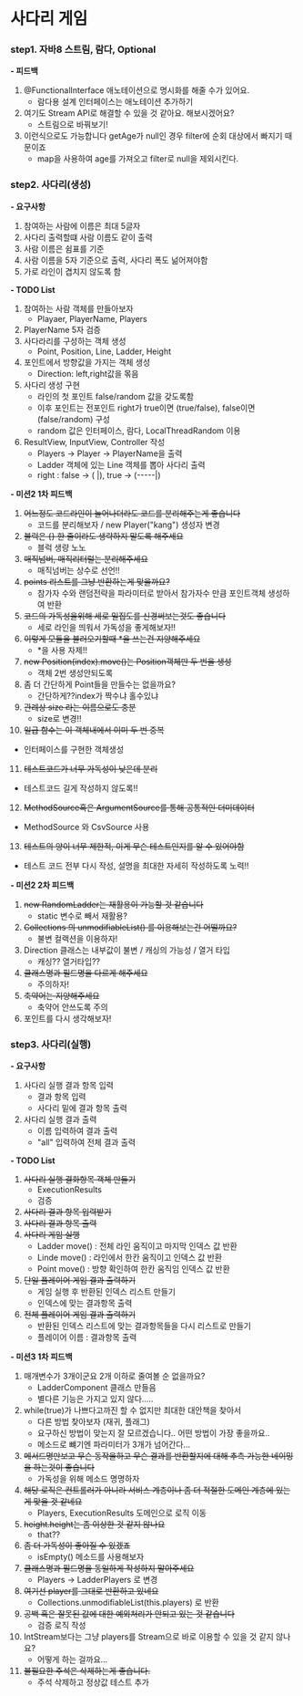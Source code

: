 # 사다리 게임
### step1. 자바8 스트림, 람다, Optional
**- 피드백**
1. @FunctionalInterface 애노테이션으로 명시화를 해줄 수가 있어요.
   * 람다용 설계 인터페이스는 애노테이션 추가하기
2. 여기도 Stream API로 해결할 수 있을 것 같아요. 해보시겠어요?
   * 스트림으로 바꿔보기!
3. 이런식으로도 가능합니다 getAge가 null인 경우 filter에 순회 대상에서 빠지기 때문이죠
   * map을 사용하여 age를 가져오고 filter로 null을 제외시킨다.

### step2. 사다리(생성)
**- 요구사항**
1. 참여하는 사람에 이름은 최대 5글자
2. 사다리 출력할떄 사람 이름도 같이 출력
3. 사람 이름은 쉼표를 기준
4. 사람 이름을 5자 기준으로 출력, 사다리 폭도 넒어져야함
5. 가로 라인이 겹치지 않도록 함

**- TODO List**
1. 참여하는 사람 객체를 만들아보자
   - Playaer, PlayerName, Players
2. PlayerName 5자 검증
3. 사다라리를 구성하는 객체 생성
   - Point, Position, Line, Ladder, Height
4. 포인트에서 방향값을 가지는 객체 생성
   - Direction: left,right값을 몪음
5. 사다리 생성 구현
   - 라인의 첫 포인트 false/random 값을 갖도록함
   - 이후 포인트는 전포인트 right가 true이면 (true/false), false이면 (false/random) 구성
   - random 값은 인터페이스, 람다, LocalThreadRandom 이용
6. ResultView, InputView, Controller 작성
   - Players -> Player -> PlayerName을 출력
   - Ladder 객체에 있는 Line 객체를 뽑아 사다리 출력
   - right : false -> (     |), true -> (-----|)

**- 미션2 1차 피드백**
1. ~~어느정도 코드라인이 늘어나더라도 코드를 분리해주는게 좋습니다~~
   - 코드를 분리해보자 / new Player("kang") 생성자 변경 
2. ~~블럭은 {} 한 줄이라도 생략하지 말도록 해주세요~~
   - 블럭 생량 노노
3. ~~매직넘버, 매직리터럴는 분리해주세요~~
   - 매직넘버는 상수로 선언!!
4. ~~points 리스트를 그냥 반환하는게 맞을까요?~~
   - 참가자 수와 랜덤전략을 파라미터로 받아서 참가자수 만큼 포인트객체 생성하여 반환
5. ~~코드의 가독성을위해 세로 밀집도를 신경써보는것도 좋습니다~~
   - 세로 라인을 띄워서 가독성을 좋게해보자!!
6. ~~이렇게 모듈을 불러오기할때 *을 쓰는건 지양해주세요~~
   - *을 사용 자제!!
7. ~~new Position(index).move()는 Position객체만 두 번을 생성~~
   - 객체 2번 생성안되도록
8. 좀 더 간단하게 Point들을 만들수는 없을까요?
   - 간단하게??index가 짝수냐 홀수있냐
9. ~~관례상 size 라는 이름으로도 충분~~
   - size로 변경!!
10. ~~일급 함수는 이 객체내에서 이미 두 번 중복~~
   - 인터페이스를 구현한 객체생성
11. ~~테스트코드가 너무 가독성이 낮은데 분리~~
   - 테스트코드 길게 작성하지 않도록!!
12. ~~MethodSource혹은 ArgumentSource를 통해 공통적인 더미데이터~~
   - MethodSource 와 CsvSource 사용
13. ~~테스트의 양이 너무 제한적, 이게 무슨 테스트인지를 알 수 있어야함~~
   - 테스트 코드 전부 다시 작성, 설명을 최대한 자세히 작성하도록 노력!!

**- 미션2 2차 피드백**
1. ~~new RandomLadder는 재활용이 가능할 것 같습니다~~
   - static 변수로 빼서 재활용?
2. ~~Collections 의 unmodifiableList() 를 이용해보는건 어떨까요?~~
   - 불변 컬랙션을 이용하자!
3. Direction 클래스는 내부값이 불변 / 캐싱의 가능성 / 열거 타입
   - 캐싱?? 열거타입??
4. ~~클래스명과 필드명을 다르게 해주세요~~
   - 주의하자!
5. ~~축약어는 지양해주세요~~
   - 축약어 안쓰도록 주의
6.  포인트를 다시 생각해보자!

### step3. 사다리(실행)
**- 요구사항**
1. 사다리 실행 결과 항목 입력
   - 결과 항목 입력
   - 사다리 밑에 결과 항목 출력
2. 사다리 실행 결과 출력     
   - 이름 입력하여 결과 출력
   - "all" 입력하여 전체 결과 출력

**- TODO List**
1. ~~사다리 실행 결화항목 객체 만들기~~
   - ExecutionResults
   - 검증
2. ~~사다리 결과 항목 입력받기~~
3. ~~사다리 결과 항목 출력~~
4. ~~사다리 게임 실행~~
   - Ladder move() : 전체 라인 움직이고 마지막 인덱스 값 반환
   - Linde move() : 라인에서 한칸 움직이고 인덱스 값 반환
   - Point move() : 방향 확인하여 한칸 움직임 인덱스 값 반환
5. ~~단일 플레이어 게임 결과 출력하기~~ 
   - 게임 실행 후 반환된 인덱스 리스트 만들기
   - 인덱스에 맞는 결과항목 출력
6. ~~전체 플레이어 게임 결과 출력하기~~
   - 반환된 인덱스 리스트에 맞는 결과항목들을 다시 리스트로 만들기
   - 플레이어 이름 : 결과항목 출력

**- 미션3 1차 피드백**
1. 매개변수가 3개이군요 2개 이하로 줄여볼 순 없을까요?
   - LadderComponent 클래스 만들음
   - 별다른 기능은 가지고 있지 않다.....
2. while(true)가 나쁘다고까진 할 수 없지만 최대한 대안책을 찾아서
   - 다른 방법 찾아보자 (재귀, 플래그)
   - 요구하신 방법이 맞는지 잘 모르겠습니다.. 어떤 방법이 가장 좋을까요..
   - 메소드로 뺴기엔 파라미터가 3개가 넘어간다...
3. ~~메서드명만보고 무슨 동작을하고 무슨 결과를 반환할지에 대해 추측 가능한 네이밍을 하는것이 좋습니다~~
   - 가독성을 위해 메소드 명명하자
4. ~~해당 로직은 컨트롤러가 아니라 서비스 계층이나 좀 더 적절한 도메인 계층에 있는게 맞을 것 같네요~~
   - Players, ExecutionResults 도메인으로 로직 이동
5. ~~height.height는 좀 이상한 것 같지 않나요~~
   - that??
6. ~~좀 더 가독성이 좋아질 수 있겠죠~~
   - isEmpty() 메소드를 사용해보자
7.  ~~클래스명과 필드명을 동일하게 작성하지 말아주세요~~
      - Players -> LadderPlayers 로 변경
8. ~~여기선 player를 그대로 반환하고 있네요~~
   - Collections.unmodifiableList(this.players) 로 반환
9. ~~공백 혹은 잘못된 값에 대한 예외처리가 안되고 있는 것 같습니다~~
   - 검증 로직 작성
10. IntStream보다는 그냥 players를 Stream으로 바로 이용할 수 있을 것 같지 않나요? 
    - 어떻게 하는 걸까요...
11. ~~불필요한 주석은 삭제하는게 좋습니다.~~
      - 주석 삭제하고 정상값 테스트 추가